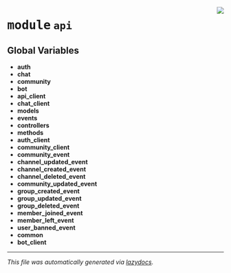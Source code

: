 <!-- markdownlint-disable -->

<a href="https://github.com/switchcollab/Switch-Bots-Python-Library/tree/main/src/switch/api/__init__.py#L0"><img align="right" src="https://img.shields.io/badge/-source-cccccc?style=flat-square"/></a>

# <kbd>module</kbd> `api`




**Global Variables**
---------------
- **auth**
- **chat**
- **community**
- **bot**
- **api_client**
- **chat_client**
- **models**
- **events**
- **controllers**
- **methods**
- **auth_client**
- **community_client**
- **community_event**
- **channel_updated_event**
- **channel_created_event**
- **channel_deleted_event**
- **community_updated_event**
- **group_created_event**
- **group_updated_event**
- **group_deleted_event**
- **member_joined_event**
- **member_left_event**
- **user_banned_event**
- **common**
- **bot_client**




---

_This file was automatically generated via [lazydocs](https://github.com/ml-tooling/lazydocs)._
